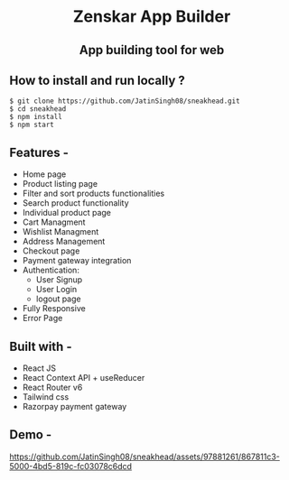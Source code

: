 <div align="center"> 
 
# Zenskar App Builder
## App building tool for web
</div>

## **How to install and run locally ?**

```
$ git clone https://github.com/JatinSingh08/sneakhead.git
$ cd sneakhead
$ npm install
$ npm start
```

## **Features -**

- Home page
- Product listing page
- Filter and sort products functionalities
- Search product functionality
- Individual product page
- Cart Managment
- Wishlist Managment
- Address Management
- Checkout page
- Payment gateway integration
- Authentication:
  - User Signup
  - User Login
  - logout page
 - Fully Responsive
 - Error Page

## **Built with -**

- React JS
- React Context API + useReducer
- React Router v6
- Tailwind css
- Razorpay payment gateway

## **Demo -**

https://github.com/JatinSingh08/sneakhead/assets/97881261/867811c3-5000-4bd5-819c-fc03078c6dcd



